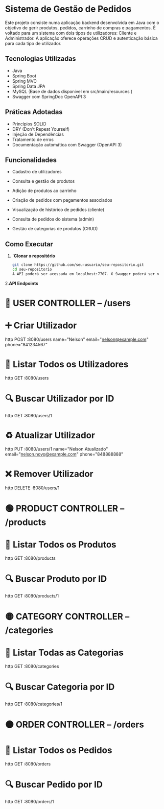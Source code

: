 # Sistema de Gestão de Pedidos 

Este projeto consiste numa aplicação backend desenvolvida em Java com o objetivo de gerir produtos, pedidos, carrinho de compras e pagamentos. 
É voltado para um sistema com dois tipos de utilizadores: Cliente e Administrador. A aplicação oferece operações CRUD e autenticação básica para cada tipo de utilizador.

## Tecnologias Utilizadas

- Java
- Spring Boot
- Spring MVC
- Spring Data JPA
- MySQL (Base de dados disponivel em  src/main/resources )
- Swagger com SpringDoc OpenAPI 3

## Práticas Adotadas

- Princípios SOLID
- DRY (Don't Repeat Yourself)
- Injeção de Dependências
- Tratamento de erros
- Documentação automática com Swagger (OpenAPI 3)

## Funcionalidades

- Cadastro de utilizadores
- Consulta e gestão de produtos
- Adição de produtos ao carrinho
- Criação de pedidos com pagamentos associados

- Visualização de histórico de pedidos (cliente)
- Consulta de pedidos do sistema (admin)
- Gestão de categorias de produtos (CRUD)

## Como Executar

1. `**Clonar o repositório**
   ```bash
   git clone https://github.com/seu-usuario/seu-repositorio.git
   cd seu-repositorio
   A API poderá ser acessada em localhost:7707. O Swagger poderá ser visualizado em localhost:7707/swagger-ui.html


2.**API Endpoints**

   # 🔵 USER CONTROLLER – /users

# ➕ Criar Utilizador
http POST :8080/users name="Nelson" email="nelson@example.com" phone="841234567"

# 📄 Listar Todos os Utilizadores
http GET :8080/users

# 🔍 Buscar Utilizador por ID
http GET :8080/users/1

# ♻️ Atualizar Utilizador
http PUT :8080/users/1 name="Nelson Atualizado" email="nelson.novo@example.com" phone="848888888"

# ❌ Remover Utilizador
http DELETE :8080/users/1


# 🟢 PRODUCT CONTROLLER – /products

# 📄 Listar Todos os Produtos
http GET :8080/products

# 🔍 Buscar Produto por ID
http GET :8080/products/1


# 🟡 CATEGORY CONTROLLER – /categories

# 📄 Listar Todas as Categorias
http GET :8080/categories

# 🔍 Buscar Categoria por ID
http GET :8080/categories/1


# 🟠 ORDER CONTROLLER – /orders

# 📄 Listar Todos os Pedidos
http GET :8080/orders

# 🔍 Buscar Pedido por ID
http GET :8080/orders/1


